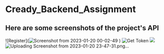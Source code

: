# Cready_Backend_Assignment
## Here are some screenshots of the project's API
![Register](![Screenshot from 2023-01-20 00-02-49](https://user-images.githubusercontent.com/85228361/213536546-95b52df9-baee-4457-99e1-09541cc96d59.png)
)
![Get Token](https://user-images.githubusercontent.com/85228361/213536858-cabcb1c2-b1d1-4c3b-a9d9-f1ea548da587.png)
![](https://user-images.githubusercontent.com/85228361/213775886-5532aaeb-2277-4d80-9010-502537a0e1e6.png)
![Uploading Screenshot from 2023-01-20 23-47-31.png…]()



